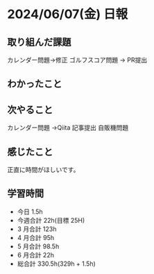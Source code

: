 # 2024/06/07(金) 日報

## 取り組んだ課題

カレンダー問題→修正
ゴルフスコア問題 → PR提出

## わかったこと


## 次やること
カレンダー問題 →Qiita 記事提出
自販機問題

## 感じたこと
正直に時間がほしいです。

## 学習時間

- 今日 1.5h
- 今週合計 22h(目標 25H)
- 3 月合計 123h
- 4 月合計 95h
- 5 月合計 98.5h
- 6 月合計 22h
- 総合計 330.5h(329h + 1.5h)
